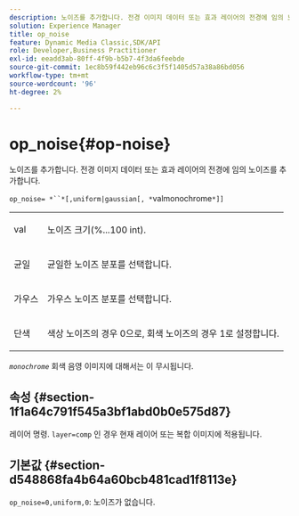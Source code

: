 ```yaml
---
description: 노이즈를 추가합니다. 전경 이미지 데이터 또는 효과 레이어의 전경에 임의 노이즈를 추가합니다.
solution: Experience Manager
title: op_noise
feature: Dynamic Media Classic,SDK/API
role: Developer,Business Practitioner
exl-id: eeadd3ab-80ff-4f9b-b5b7-4f3da6feebde
source-git-commit: 1ec8b59f442eb96c6c3f5f1405d57a38a86bd056
workflow-type: tm+mt
source-wordcount: '96'
ht-degree: 2%

---
```


# op_noise{#op-noise}

노이즈를 추가합니다. 전경 이미지 데이터 또는 효과 레이어의 전경에 임의 노이즈를 추가합니다.

`op_noise= *``*[,uniform|gaussian[, *`valmonochrome`*]]`

<table id="table_40675464E5824D52BF392ECCE2DDC03C"> 
 <tbody> 
  <tr> 
   <td colname="col1"> <p><span class="codeph"> val</span> </p> </td> 
   <td colname="col2"> <p>노이즈 크기(%...100 int). </p> </td> 
  </tr> 
  <tr> 
   <td colname="col1"> <p><span class="codeph"> 균일</span> </p> </td> 
   <td colname="col2"> <p>균일한 노이즈 분포를 선택합니다. </p> </td> 
  </tr> 
  <tr> 
   <td colname="col1"> <p><span class="codeph"> 가우스</span> </p> </td> 
   <td colname="col2"> <p>가우스 노이즈 분포를 선택합니다. </p> </td> 
  </tr> 
  <tr> 
   <td colname="col1"> <p><span class="varname"> 단색</span> </p> </td> 
   <td colname="col2"> <p>색상 노이즈의 경우 0으로, 회색 노이즈의 경우 1로 설정합니다. </p> </td> 
  </tr> 
 </tbody> 
</table>

*`monochrome`* 회색 음영 이미지에 대해서는 이 무시됩니다.

## 속성 {#section-1f1a64c791f545a3bf1abd0b0e575d87}

레이어 명령. `layer=comp` 인 경우 현재 레이어 또는 복합 이미지에 적용됩니다.

## 기본값 {#section-d548868fa4b64a60bcb481cad1f8113e}

`op_noise=0,uniform,0`: 노이즈가 없습니다.
